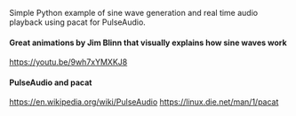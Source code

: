 <!-- <img src="/docs/sinewave.svg" style="width: 500px"> -->
Simple Python example of sine wave generation and real time audio playback using pacat for PulseAudio.

#### Great animations by Jim Blinn that visually explains how sine waves work
https://youtu.be/9wh7xYMXKJ8

#### PulseAudio and pacat
https://en.wikipedia.org/wiki/PulseAudio
https://linux.die.net/man/1/pacat
